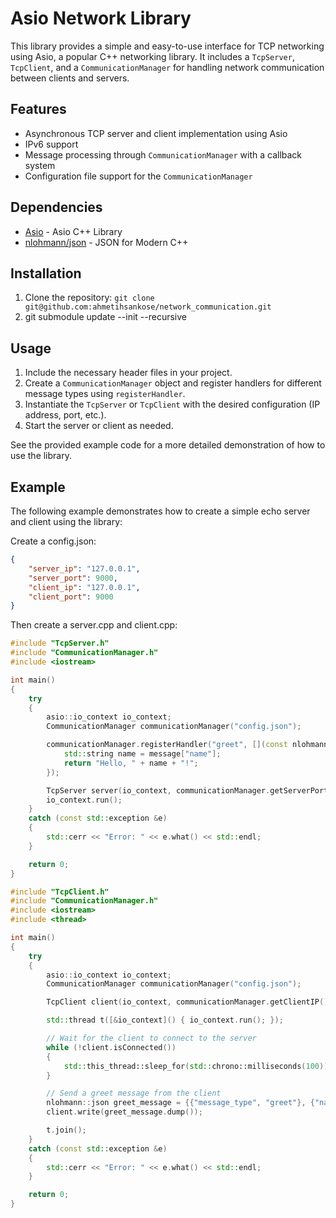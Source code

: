 # Asio Network Library

This library provides a simple and easy-to-use interface for TCP networking using Asio, a popular C++ networking library. It includes a `TcpServer`, `TcpClient`, and a `CommunicationManager` for handling network communication between clients and servers.

## Features

- Asynchronous TCP server and client implementation using Asio
- IPv6 support
- Message processing through `CommunicationManager` with a callback system
- Configuration file support for the `CommunicationManager`

## Dependencies

- [Asio](https://think-async.com/Asio/) - Asio C++ Library
- [nlohmann/json](https://github.com/nlohmann/json) - JSON for Modern C++

## Installation

1. Clone the repository: `git clone git@github.com:ahmetihsankose/network_communication.git`
2. git submodule update --init --recursive

## Usage

1. Include the necessary header files in your project.
2. Create a `CommunicationManager` object and register handlers for different message types using `registerHandler`.
3. Instantiate the `TcpServer` or `TcpClient` with the desired configuration (IP address, port, etc.).
4. Start the server or client as needed.

See the provided example code for a more detailed demonstration of how to use the library.

## Example

The following example demonstrates how to create a simple echo server and client using the library:

Create a config.json:
    
```json
{
    "server_ip": "127.0.0.1",
    "server_port": 9000,
    "client_ip": "127.0.0.1",
    "client_port": 9000
}
```

Then create a server.cpp and client.cpp:

```cpp // server.cpp
#include "TcpServer.h"
#include "CommunicationManager.h"
#include <iostream>

int main()
{
    try
    {
        asio::io_context io_context;
        CommunicationManager communicationManager("config.json");

        communicationManager.registerHandler("greet", [](const nlohmann::json &message) {
            std::string name = message["name"];
            return "Hello, " + name + "!";
        });

        TcpServer server(io_context, communicationManager.getServerPort(), communicationManager);
        io_context.run();
    }
    catch (const std::exception &e)
    {
        std::cerr << "Error: " << e.what() << std::endl;
    }

    return 0;
}
```

```cpp // client.cpp
#include "TcpClient.h"
#include "CommunicationManager.h"
#include <iostream>
#include <thread>

int main()
{
    try
    {
        asio::io_context io_context;
        CommunicationManager communicationManager("config.json");

        TcpClient client(io_context, communicationManager.getClientIP(), communicationManager.getServerPort(), communicationManager);

        std::thread t([&io_context]() { io_context.run(); });

        // Wait for the client to connect to the server
        while (!client.isConnected())
        {
            std::this_thread::sleep_for(std::chrono::milliseconds(100));
        }

        // Send a greet message from the client
        nlohmann::json greet_message = {{"message_type", "greet"}, {"name", "Ihsan"}};
        client.write(greet_message.dump());

        t.join();
    }
    catch (const std::exception &e)
    {
        std::cerr << "Error: " << e.what() << std::endl;
    }

    return 0;
}
```